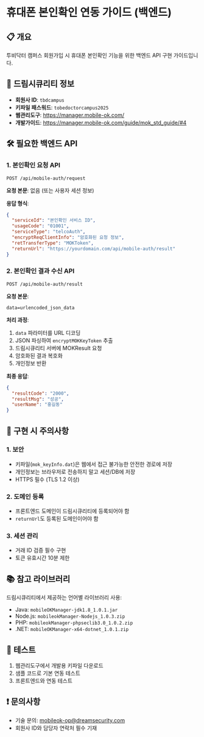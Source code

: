 # 휴대폰 본인확인 연동 가이드 (백엔드)

## 📋 개요
투비닥터 캠퍼스 회원가입 시 휴대폰 본인확인 기능을 위한 백엔드 API 구현 가이드입니다.

## 🔑 드림시큐리티 정보
- **회원사 ID**: `tbdcampus`
- **키파일 패스워드**: `tobedoctorcampus2025`
- **웹관리도구**: https://manager.mobile-ok.com/
- **개발가이드**: https://manager.mobile-ok.com/guide/mok_std_guide/#4

## 🛠️ 필요한 백엔드 API

### 1. 본인확인 요청 API
```
POST /api/mobile-auth/request
```

**요청 본문**: 없음 (또는 사용자 세션 정보)

**응답 형식**:
```json
{
  "serviceId": "본인확인 서비스 ID",
  "usageCode": "01001",
  "serviceType": "telcoAuth", 
  "encryptReqClientInfo": "암호화된 요청 정보",
  "retTransferType": "MOKToken",
  "returnUrl": "https://yourdomain.com/api/mobile-auth/result"
}
```

### 2. 본인확인 결과 수신 API
```
POST /api/mobile-auth/result
```

**요청 본문**:
```
data=urlencoded_json_data
```

**처리 과정**:
1. `data` 파라미터를 URL 디코딩
2. JSON 파싱하여 `encryptMOKKeyToken` 추출
3. 드림시큐리티 서버에 MOKResult 요청
4. 암호화된 결과 복호화
5. 개인정보 반환

**최종 응답**:
```json
{
  "resultCode": "2000",
  "resultMsg": "성공", 
  "userName": "홍길동"
}
```

## 🔧 구현 시 주의사항

### 1. 보안
- 키파일(`mok_keyInfo.dat`)은 웹에서 접근 불가능한 안전한 경로에 저장
- 개인정보는 브라우저로 전송하지 말고 세션/DB에 저장
- HTTPS 필수 (TLS 1.2 이상)

### 2. 도메인 등록
- 프론트엔드 도메인이 드림시큐리티에 등록되어야 함
- `returnUrl`도 등록된 도메인이어야 함

### 3. 세션 관리
- 거래 ID 검증 필수 구현
- 토큰 유효시간 10분 제한

## 📚 참고 라이브러리
드림시큐리티에서 제공하는 언어별 라이브러리 사용:
- Java: `mobileOKManager-jdk1.8_1.0.1.jar`
- Node.js: `mobileokManager-Nodejs_1.0.3.zip`
- PHP: `mobileokManager-phpseclib3.0_1.0.2.zip`
- .NET: `mobileOKManager-x64-dotnet_1.0.1.zip`

## 🚀 테스트
1. 웹관리도구에서 개발용 키파일 다운로드
2. 샘플 코드로 기본 연동 테스트
3. 프론트엔드와 연동 테스트

## ❗ 문의사항
- 기술 문의: mobileok-op@dreamsecurity.com
- 회원사 ID와 담당자 연락처 필수 기재
